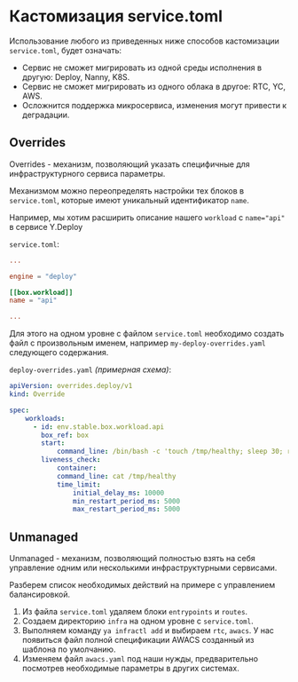 # Кастомизация service.toml

Использование любого из приведенных ниже способов кастомизации `service.toml`, будет означать:
* Сервис не сможет мигрировать из одной среды исполнения в другую: Deploy, Nanny, K8S.
* Сервис не сможет мигрировать из одного облака в другое: RTC, YC, AWS.
* Осложнится поддержка микросервиса, изменения могут привести к деградации.

## Overrides

Overrides - механизм, позволяющий указать специфичные для инфраструктурного сервиса параметры.

Механизмом можно переопределять настройки тех блоков в `service.toml`, которые имеют уникальный идентификатор `name`.

Например, мы хотим расширить описание нашего `workload` c `name="api"` в сервисе Y.Deploy

`service.toml`:

```toml
...

engine = "deploy"

[[box.workload]]
name = "api"

...
```

Для этого на одном уровне с файлом `service.toml` необходимо создать файл с произвольным именем, например `my-deploy-overrides.yaml` следующего содержания.

`deploy-overrides.yaml` _(примерная схема)_: 

```yaml
apiVersion: overrides.deploy/v1
kind: Override

spec:
    workloads:
      - id: env.stable.box.workload.api
        box_ref: box
        start:
            command_line: /bin/bash -c 'touch /tmp/healthy; sleep 30; rm -rf /tmp/healthy; sleep 600'
        liveness_check:
            container:
            command_line: cat /tmp/healthy
            time_limit:
                initial_delay_ms: 10000
                min_restart_period_ms: 5000
                max_restart_period_ms: 5000
```

## Unmanaged

Unmanaged - механизм, позволяющий полностью взять на себя управление одним или несколькими инфраструктурными сервисами.

Разберем список необходимых действий на примере с управлением балансировкой.

1. Из файла `service.toml` удаляем блоки `entrypoints` и `routes`.
2. Создаем директорию `infra` на одном уровне с `service.toml`.
3. Выполняем команду `ya infractl add` и выбираем `rtc`, `awacs`. У нас появиться файл полной спецификации AWACS созданный из шаблона по умолчанию.
4. Изменяем файл `awacs.yaml` под наши нужды, предварительно посмотрев необходимые параметры в других системах.